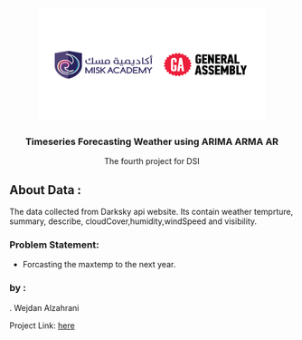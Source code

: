 
<!-- PROJECT LOGO -->
<br />
<p align="center">
  <a href="">
    <img src="logo.png" alt="Logo" width="400" height="200">
  </a>

  <h3 align="center">Timeseries Forecasting Weather using ARIMA ARMA AR  </h3>

  <p align="center">
    The fourth project for DSI
    <br />



<!-- ABOUT THE PROJECT -->
## About Data :

The data collected from Darksky api website.
Its contain weather temprture, summary, describe, cloudCover,humidity,windSpeed and visibility.





### Problem Statement:
-	Forcasting the maxtemp to the next year.






### by :
. Wejdan Alzahrani


Project Link: [here](http://localhost:8888/notebooks/Desktop/GA_projects/project-4/project4_b.ipynb)
